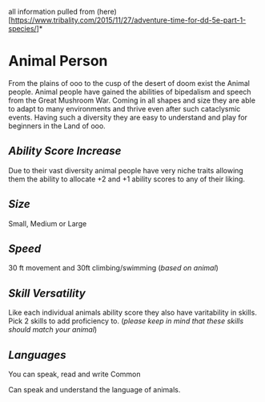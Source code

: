 all information pulled from (here)[https://www.tribality.com/2015/11/27/adventure-time-for-dd-5e-part-1-species/]*
# Animal Person
From the plains of ooo to the cusp of the desert of doom exist the Animal people. Animal people have gained the abilities of bipedalism and speech from the Great Mushroom War. Coming in all shapes and size they are able to adapt to many environments and thrive even after such cataclysmic events. Having such a diversity they are easy to understand and play for beginners in the Land of ooo. 
## *Ability Score Increase*
Due to their vast diversity animal people have very niche traits allowing them the ability to allocate +2 and +1 ability scores to any of their liking. 
## *Size*
Small, Medium or Large
## *Speed*
30 ft movement and 30ft climbing/swimming (*based on animal*)
## *Skill Versatility* 
Like each individual animals ability score they also have varitability in skills. Pick 2 skills to add proficiency to. (*please keep in mind that these skills should match your animal*)
## *Languages*
You can speak, read and write Common 

Can speak and understand the language of animals.
